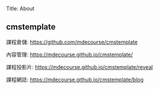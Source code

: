 Title: About

## cmstemplate

課程倉儲: <a href="https://github.com/mdecourse/cmstemplate">https://github.com/mdecourse/cmstemplate</a>

內容管理: <a href="https://mdecourse.github.io/cmstemplate/">https://mdecourse.github.io/cmstemplate/</a>

課程投影片: <a href="https://mdecourse.github.io/cmstemplate/reveal">https://mdecourse.github.io/cmstemplate/reveal</a>

課程網誌: <a href="https://mdecourse.github.io/cmstemplate/blog">https://mdecourse.github.io/cmstemplate/blog</a>








